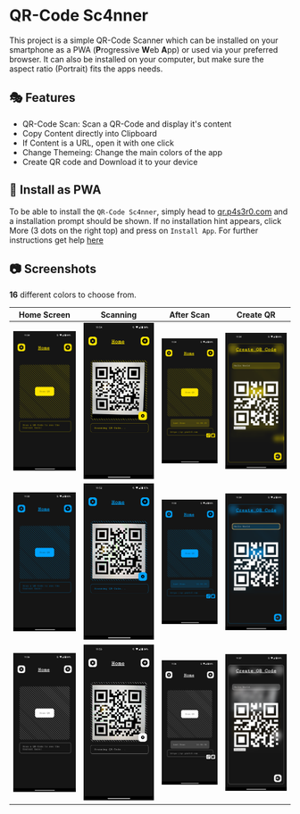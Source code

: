 # QR-Code Sc4nner

This project is a simple QR-Code Scanner which can be installed on your smartphone as a PWA (**P**rogressive **W**eb **A**pp) or used via your preferred browser. It can also be installed on your computer, but make sure the aspect ratio (Portrait) fits the apps needs.

## 🎭 Features

- QR-Code Scan: Scan a QR-Code and display it's content
- Copy Content directly into Clipboard
- If Content is a URL, open it with one click
- Change Themeing: Change the main colors of the app
- Create QR code and Download it to your device

## 🔱 Install as PWA

To be able to install the `QR-Code Sc4nner`, simply head to [qr.p4s3r0.com](https://qr.p4s3r0.com) and a installation prompt should be shown. If no installation hint appears, click More (3 dots on the right top) and press on `Install App`. For further instructions get help [here](https://support.google.com/chrome/answer/9658361?hl=en&co=GENIE.Platform%3DDesktop&sjid=2917438543024608580-EU)



## 📷 Screenshots

**16** different colors to choose from.

| Home Screen |  Scanning | After Scan | Create QR |
|-|-|-|-
| ![](public/img/app/g1.png)  |  ![](public/img/app/g2.png) | ![](public/img/app/g3.png) | ![](public/img/app/g4.png) |
| ![](public/img/app/b1.png)  |  ![](public/img/app/b2.png) | ![](public/img/app/b3.png) | ![](public/img/app/b4.png) |
| ![](public/img/app/w1.png)  |  ![](public/img/app/w2.png) | ![](public/img/app/w3.png) | ![](public/img/app/w4.png)
